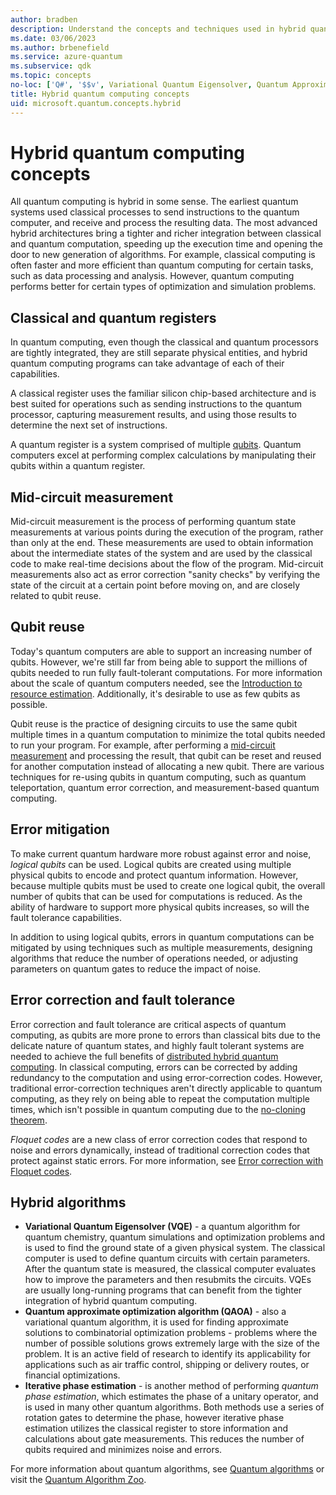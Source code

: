 ```yaml
---
author: bradben
description: Understand the concepts and techniques used in hybrid quantum computing.
ms.date: 03/06/2023
ms.author: brbenefield
ms.service: azure-quantum
ms.subservice: qdk
ms.topic: concepts
no-loc: ['Q#', '$$v', Variational Quantum Eigensolver, Quantum Approximate Optimization Algorithm]
title: Hybrid quantum computing concepts
uid: microsoft.quantum.concepts.hybrid
---
```


# Hybrid quantum computing concepts

All quantum computing is hybrid in some sense. The earliest quantum systems used classical processes to send instructions to the quantum computer, and receive and process the resulting data. The most advanced hybrid architectures bring a tighter and richer integration between classical and quantum computation, speeding up the execution time and opening the door to new generation of algorithms. For example, classical computing is often faster and more efficient than quantum computing for certain tasks, such as data processing and analysis. However, quantum computing performs better for certain types of optimization and simulation problems.

## Classical and quantum registers

In quantum computing, even though the classical and quantum processors are tightly integrated, they are still separate physical entities, and hybrid quantum computing programs can take advantage of each of their capabilities.

A classical register uses the familiar silicon chip-based architecture and is best suited for operations such as sending instructions to the quantum processor, capturing measurement results, and using those results to determine the next set of instructions. 
 
A quantum register is a system comprised of multiple [qubits](xref:microsoft.quantum.glossary-qdk#qubit). Quantum computers excel at performing complex calculations by manipulating their qubits within a quantum register.

## Mid-circuit measurement

Mid-circuit measurement is the process of performing quantum state measurements at various points during the execution of the program, rather than only at the end. These measurements are used to obtain information about the intermediate states of the system and are used by the classical code to make real-time decisions about the flow of the program. Mid-circuit measurements also act as error correction "sanity checks" by verifying the state of the circuit at a certain point before moving on, and are closely related to qubit reuse.  

## Qubit reuse

Today's quantum computers are able to support an increasing number of qubits. However, we're still far from being able to support the millions of qubits needed to run fully fault-tolerant computations. For more information about the scale of quantum computers needed, see the [Introduction to resource estimation](xref:microsoft.quantum.overview.intro-resource-estimator). Additionally, it's desirable to use as few qubits as possible. 

Qubit reuse is the practice of designing circuits to use the same qubit multiple times in a quantum computation to minimize the total qubits needed to run your program. For example, after performing a [mid-circuit measurement](#mid-circuit-measurement) and processing the result, that qubit can be reset and reused for another computation instead of allocating a new qubit. There are various techniques for re-using qubits in quantum computing, such as quantum teleportation, quantum error correction, and measurement-based quantum computing.

## Error mitigation

To make current quantum hardware more robust against error and noise, *logical qubits* can be used. Logical qubits are created using multiple physical qubits to encode and protect quantum information. However, because multiple qubits must be used to create one logical qubit, the overall number of qubits that can be used for computations is reduced. As the ability of hardware to support more physical qubits increases, so will the fault tolerance capabilities. 

In addition to using logical qubits, errors in quantum computations can be mitigated by using techniques such as multiple measurements, designing algorithms that reduce the number of operations needed, or adjusting parameters on quantum gates to reduce the impact of noise.

## Error correction and fault tolerance

Error correction and fault tolerance are critical aspects of quantum computing, as qubits are more prone to errors than classical bits due to the delicate nature of quantum states, and highly fault tolerant systems are needed to achieve the full benefits of [distributed hybrid quantum computing](xref:microsoft.quantum.hybrid.distributed). In classical computing, errors can be corrected by adding redundancy to the computation and using error-correction codes. However, traditional error-correction techniques aren't directly applicable to quantum computing, as they rely on being able to repeat the computation multiple times, which isn't possible in quantum computing due to the [no-cloning theorem](xref:microsoft.quantum.concepts.pauli#the-no-cloning-theorem).

*Floquet codes* are a new class of error correction codes that respond to noise and errors dynamically, instead of traditional correction codes that protect against static errors. For more information, see [Error correction with Floquet codes](https://www.microsoft.com/research/blog/azure-quantum-innovation-efficient-error-correction-of-topological-qubits-with-floquet-codes/).

## Hybrid algorithms

- **Variational Quantum Eigensolver (VQE)** - a quantum algorithm for quantum chemistry, quantum simulations and optimization problems and is used to find the ground state of a given physical system. The classical computer is used to define quantum circuits with certain parameters. After the quantum state is measured, the classical computer evaluates how to improve the parameters and then resubmits the circuits. VQEs are usually long-running programs that can benefit from the tighter integration of hybrid quantum computing. 
- **Quantum approximate optimization algorithm (QAOA)** - also a variational quantum algorithm, it is used for finding approximate solutions to combinatorial optimization problems - problems where the number of possible solutions grows extremely large with the size of the problem. It is an active field of research to identify its applicability for applications such as air traffic control, shipping or delivery routes, or financial optimizations.
- **Iterative phase estimation** - is another method of performing *quantum phase estimation*, which estimates the phase of a unitary operator, and is used in many other quantum algorithms. Both methods use a series of rotation gates to determine the phase, however iterative phase estimation utilizes the classical register to store information and calculations about gate measurements. This reduces the number of qubits required and minimizes noise and errors. 

For more information about quantum algorithms, see [Quantum algorithms](xref:microsoft.quantum.libraries.overview.standard.algorithms) or visit the [Quantum Algorithm Zoo](https://quantumalgorithmzoo.org/).